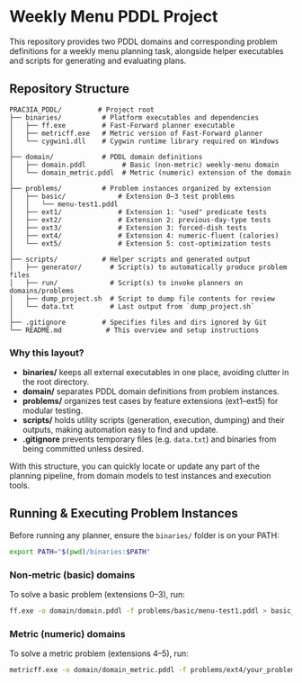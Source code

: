 # Weekly Menu PDDL Project

This repository provides two PDDL domains and corresponding problem definitions for a weekly menu planning task, alongside helper executables and scripts for generating and evaluating plans.

## Repository Structure

```
PRAC3IA_PDDL/         # Project root
├── binaries/          # Platform executables and dependencies
│   ├── ff.exe         # Fast-Forward planner executable
│   ├── metricff.exe   # Metric version of Fast-Forward planner
│   └── cygwin1.dll    # Cygwin runtime library required on Windows
│
├── domain/            # PDDL domain definitions
│   ├── domain.pddl         # Basic (non-metric) weekly-menu domain
│   └── domain_metric.pddl  # Metric (numeric) extension of the domain
│
├── problems/          # Problem instances organized by extension
│   ├── basic/             # Extension 0–3 test problems
│   │   └── menu-test1.pddl
│   ├── ext1/              # Extension 1: "used" predicate tests
│   ├── ext2/              # Extension 2: previous-day-type tests
│   ├── ext3/              # Extension 3: forced-dish tests
│   ├── ext4/              # Extension 4: numeric-fluent (calories)
│   └── ext5/              # Extension 5: cost-optimization tests
│
├── scripts/           # Helper scripts and generated output
│   ├── generator/       # Script(s) to automatically produce problem files
│   ├── run/             # Script(s) to invoke planners on domains/problems
│   ├── dump_project.sh  # Script to dump file contents for review
│   └── data.txt         # Last output from `dump_project.sh`
│
├── .gitignore         # Specifies files and dirs ignored by Git
└── README.md           # This overview and setup instructions
```

### Why this layout?

* **binaries/** keeps all external executables in one place, avoiding clutter in the root directory.
* **domain/** separates PDDL domain definitions from problem instances.
* **problems/** organizes test cases by feature extensions (ext1–ext5) for modular testing.
* **scripts/** holds utility scripts (generation, execution, dumping) and their outputs, making automation easy to find and update.
* **.gitignore** prevents temporary files (e.g. `data.txt`) and binaries from being committed unless desired.

With this structure, you can quickly locate or update any part of the planning pipeline, from domain models to test instances and execution tools.

## Running & Executing Problem Instances

Before running any planner, ensure the `binaries/` folder is on your PATH:

```bash
export PATH="$(pwd)/binaries:$PATH"
```

### Non‑metric (basic) domains

To solve a basic problem (extensions 0–3), run:

```bash
ff.exe -o domain/domain.pddl -f problems/basic/menu-test1.pddl > basic_plan.txt
```

### Metric (numeric) domains

To solve a metric problem (extensions 4–5), run:

```bash
metricff.exe -o domain/domain_metric.pddl -f problems/ext4/your_problem.pddl > metric_plan.txt
```
